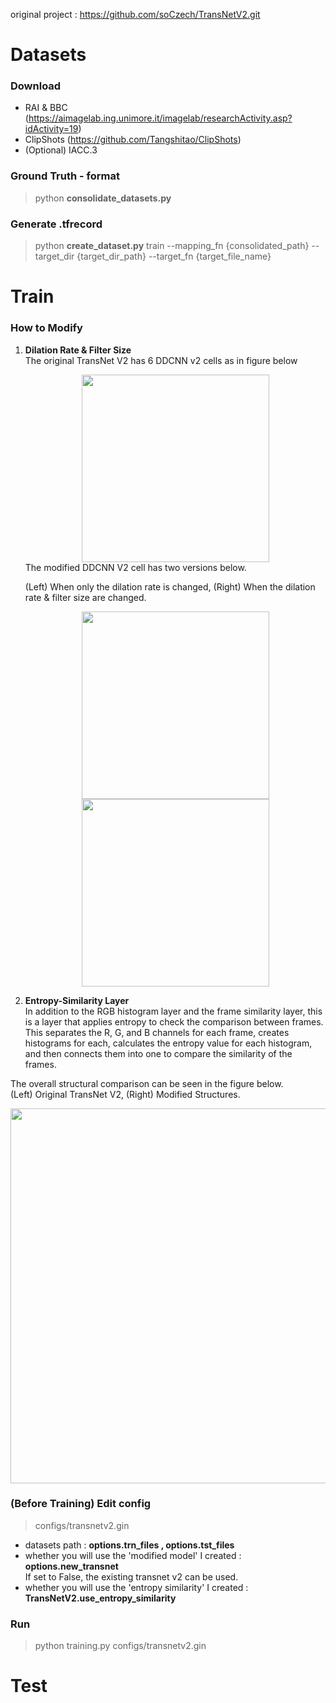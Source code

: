 original project : https://github.com/soCzech/TransNetV2.git   

# Datasets   
### Download  
* RAI & BBC (https://aimagelab.ing.unimore.it/imagelab/researchActivity.asp?idActivity=19)   
* ClipShots (https://github.com/Tangshitao/ClipShots)   
* (Optional) IACC.3   

### Ground Truth - format   
> python **consolidate_datasets.py**   

### Generate .tfrecord   
> python **create_dataset.py** train --mapping_fn {consolidated_path} --target_dir {target_dir_path} --target_fn {target_file_name}  

   
# Train   
### How to Modify
1. **Dilation Rate & Filter Size**   
   The original TransNet V2 has 6 DDCNN v2 cells as in figure below   
   <center><img width="300" src="https://github.com/user-attachments/assets/b6464db0-b9ea-428d-b474-c47a1f70c911"></center>   
   The modified DDCNN V2 cell has two versions below.

   (Left) When only the dilation rate is changed,
   (Right) When the dilation rate & filter size are changed.
   <center><img width="300" src="https://github.com/user-attachments/assets/38e687fa-ace6-4fa1-b763-53b4bc4b7948"><img width="300" src="https://github.com/user-attachments/assets/0a91be2c-8c10-41b6-992b-7fa2865a3fa7"></center>
   
2. **Entropy-Similarity Layer**   
In addition to the RGB histogram layer and the frame similarity layer, this is a layer that applies entropy to check the comparison between frames. This separates the R, G, and B channels for each frame, creates histograms for each, calculates the entropy value for each histogram, and then connects them into one to compare the similarity of the frames.   

The overall structural comparison can be seen in the figure below.    
(Left) Original TransNet V2,    (Right) Modified Structures.
<center><img width="600" src="https://github.com/user-attachments/assets/90cc3a0f-ce32-4a43-9b12-967def1256a6"></center>


### (Before Training) Edit config   
> configs/transnetv2.gin   
* datasets path  : **options.trn_files  ,  options.tst_files**
* whether you will use the 'modified model' I created  : **options.new_transnet**   
If set to False, the existing transnet v2 can be used.
* whether you will use the 'entropy similarity' I created : **TransNetV2.use_entropy_similarity**   

### Run   
> python training.py configs/transnetv2.gin     
   
   
# Test